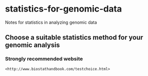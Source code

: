 # statistics-for-genomic-data
Notes for statistics in analyzing genomic data
## Choose a suitable statistics method for your genomic analysis 
### Strongly recommended website
    <http://www.biostathandbook.com/testchoice.html>
